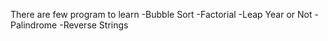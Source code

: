 There are few program to learn
-Bubble Sort
-Factorial
-Leap Year or Not
-Palindrome
-Reverse Strings

